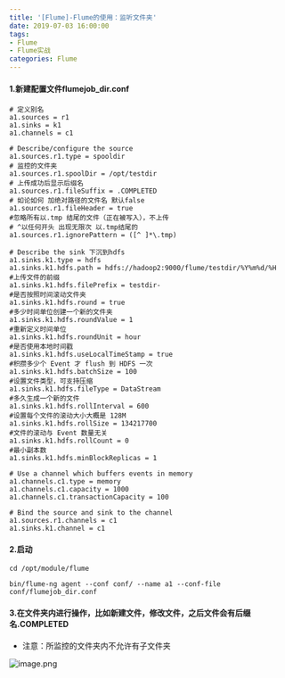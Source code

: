 ```yaml
---
title: '[Flume]-Flume的使用：监听文件夹'
date: 2019-07-03 16:00:00
tags: 
- Flume
- Flume实战
categories: Flume
---
```



#### 1.新建配置文件flumejob_dir.conf
```shell
# 定义别名
a1.sources = r1
a1.sinks = k1
a1.channels = c1

# Describe/configure the source
a1.sources.r1.type = spooldir
# 监控的文件夹
a1.sources.r1.spoolDir = /opt/testdir
# 上传成功后显示后缀名 
a1.sources.r1.fileSuffix = .COMPLETED
# 如论如何 加绝对路径的文件名 默认false
a1.sources.r1.fileHeader = true
#忽略所有以.tmp 结尾的文件（正在被写入），不上传
# ^以任何开头 出现无限次 以.tmp结尾的
a1.sources.r1.ignorePattern = ([^ ]*\.tmp)

# Describe the sink 下沉到hdfs
a1.sinks.k1.type = hdfs
a1.sinks.k1.hdfs.path = hdfs://hadoop2:9000/flume/testdir/%Y%m%d/%H
#上传文件的前缀
a1.sinks.k1.hdfs.filePrefix = testdir-
#是否按照时间滚动文件夹
a1.sinks.k1.hdfs.round = true
#多少时间单位创建一个新的文件夹
a1.sinks.k1.hdfs.roundValue = 1
#重新定义时间单位
a1.sinks.k1.hdfs.roundUnit = hour
#是否使用本地时间戳
a1.sinks.k1.hdfs.useLocalTimeStamp = true
#积攒多少个 Event 才 flush 到 HDFS 一次
a1.sinks.k1.hdfs.batchSize = 100
#设置文件类型，可支持压缩
a1.sinks.k1.hdfs.fileType = DataStream
#多久生成一个新的文件
a1.sinks.k1.hdfs.rollInterval = 600
#设置每个文件的滚动大小大概是 128M 
a1.sinks.k1.hdfs.rollSize = 134217700
#文件的滚动与 Event 数量无关
a1.sinks.k1.hdfs.rollCount = 0
#最小副本数
a1.sinks.k1.hdfs.minBlockReplicas = 1

# Use a channel which buffers events in memory 
a1.channels.c1.type = memory 
a1.channels.c1.capacity = 1000
a1.channels.c1.transactionCapacity = 100

# Bind the source and sink to the channel
a1.sources.r1.channels = c1 
a1.sinks.k1.channel = c1
```

#### 2.启动

```shell
cd /opt/module/flume  
 
bin/flume-ng agent --conf conf/ --name a1 --conf-file conf/flumejob_dir.conf
```
#### 3.在文件夹内进行操作，比如新建文件，修改文件，之后文件会有后缀名.COMPLETED
* 注意：所监控的文件夹内不允许有子文件夹

![image.png](https://imgconvert.csdnimg.cn/aHR0cHM6Ly91cGxvYWQtaW1hZ2VzLmppYW5zaHUuaW8vdXBsb2FkX2ltYWdlcy80MzkxNDA3LTI1ZTM0MjA4ODNiNWRmNjAucG5n?x-oss-process=image/format,png)